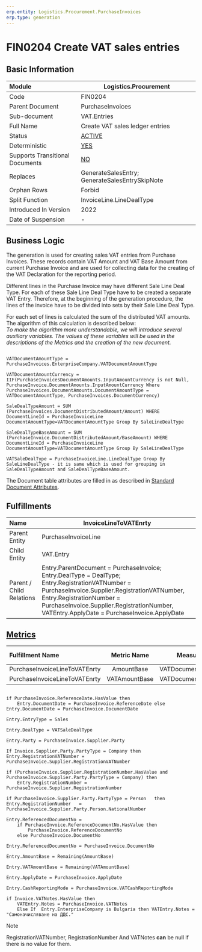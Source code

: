 ```yaml
---
erp.entity: Logistics.Procurement.PurchaseInvoices
erp.type: generation
---
```


# FIN0204 Create VAT sales entries

## Basic Information

| Module                          | Logistics.Procurement                                      |
| :------------------------------ | ---------------------------------------------------------- |
| Code                            | FIN0204                                                    |
| Parent Document                 | PurchaseInvoices                                           |
| Sub-document                    | VAT.Entries                                                |
| Full Name                       | Create VAT sales ledger entries                            |
| Status                          | [ACTIVE](xref:generation-procedures)                       |
| Deterministic                   | [YES](xref:document-generation-and-transitional-documents) |
| Supports Transitional Documents | [NO](xref:document-generation-and-transitional-documents)  |
| Replaces                        | GenerateSalesEntry; GenerateSalesEntrySkipNote             |
| Orphan Rows                     | Forbid                                                     |
| Split Function                  | InvoiceLine.LineDealType                                   |
| Introduced In Version           | 2022                                                       |
| Date of Suspension              | -                                                          |

## Business Logic

The generation is used for creating sales VAT entries from Purchase Invoices. These records contain VAT Amount and VAT Base Amount from current Purchase Invoice and are used for collecting data  for the creating of the VAT Declaration for the reporting period.

Different lines in the Purchase Invoice may have different Sale Line Deal Type. For each of these Sale Line Deal Type have to be created a separate VAT Entry. Therefore, at the beginning of the generation procedure, the lines of the invoice have to be divided into sets by their Sale Line Deal Type. 

For each set of lines is calculated the sum of the distributed VAT amounts. The algorithm of this calculation is described below:
<br/>_Тo make the algorithm more understandable, we will introduce several auxiliary variables. The values of these variables will be used in the descriptions of the Metrics and the creation of the new document._

````

VATDocumentAmountType = PurchaseInvoices.EnterpriseCompany.VATDocumentAmountType
 
VATDocumentAmountCurrency = IIF(PurchaseInvoicesDocumentAmounts.InputAmountCurrency is not Null, PurchaseInvoice.DocumentAmounts.InputAmountCurrency Where PurchaseInvoices.DocumentAmounts.DocumentAmountType = VATDocumentAmountType, PurchaseInvoices.DocumentCurrency)

SaleDealTypeAmount = SUM (PurchaseInvoices.DocumentDistributedAmount/Amount) WHERE DocumentLineId = PurchaseInvoiceLine DocumentAmountType=VATDocumentAmountType Group By SaleLineDealType

SaleDealTypeBaseAmount = SUM (PurchaseInvoice.DocumentDistributedAmount/BaseAmount) WHERE DocumentLineId = PurchaseInvoiceLine DocumentAmountType=VATDocumentAmountType Group By SaleLineDealType

VATSaleDealType = PurchaseInvoiceLine.LineDealType Group By SaleLineDealType - it is same which is used for grouping in SaleDealTypeAmount and SaleDealTypeBaseAmount.

````

The Document table attributes are filled in as described in [Standard Document Attributes](../reference/standard-document-attributes.md).

## Fulfillments

| Name                     | InvoiceLineToVATEnrty                                        |
| :----------------------- | ------------------------------------------------------------ |
| Parent Entity            | PurchaseInvoiceLine                                          |
| Child Entity             | VAT.Entry                                                    |
| Parent / Child Relations | Entry.ParentDocument = PurchaseInvoice; Entry.DealType = DealType; Entry.RegistrationVATNumber = PurchaseInvoice.Supplier.RegistrationVATNumber, Entry.RegistrationNumber = PurchaseInvoice.Supplier.RegistrationNumber, VATEntry.ApplyDate = PurchaseInvoice.ApplyDate |

## [Metrics](../reference/metrics.md)

| Fulfillment Name              |  Metric Name  |     Measurement Unit      | Parent Value           | Child Value         | New Record |
| :---------------------------- | :-----------: | :-----------------------: | :--------------------- | :------------------ | :--------- |
| PurchaseInvoiceLineToVATEnrty |  AmountBase   | VATDocumentAmountCurrency | SaleDealTypeAmount     | Entry.AmountBase    | YES        |
| PurchaseInvoiceLineToVATEnrty | VATAmountBase | VATDocumentAmountCurrency | SaleDealTypeBaseAmount | Entry.VATAmountBase | YES        |

````

if PurchaseInvoice.ReferenceDate.HasValue then
    Entry.DocumentDate = PurchaseInvoice.ReferenceDate else Entry.DocumentDate = PurchaseInvoice.DocumentDate

Entry.EntryType = Sales

Entry.DealType = VATSaleDealType

Entry.Party = PurchaseInvoice.Supplier.Party

If Invoice.Supplier.Party.PartyType = Company then Entry.RegistrationVATNumber = PurchaseInvoice.Supplier.RegistrationVATNumber

if (PurchaseInvoice.Supplier.RegistrationNumber.HasValue and PurchaseInvoice.Supplier.Party.PartyType = Company) then
    Entry.RegistrationNumber = PurchaseInvoice.Supplier.RegistrationNumber

if PurchaseInvoice.Supplier.Party.PartyType = Person   then Entry.RegistrationNumber   = PurchaseInvoice.Supplier.Party.Person.NationalNumber

Entry.ReferencedDocumentNo = 
    if PurchaseInvoice.ReferenceDocumentNo.HasValue then
        PurchaseInvoice.ReferenceDocumentNo
    else PurchaseInvoice.DocumentNo

Entry.ReferencedDocumentNo = PurchaseInvoice.DocumentNo

Entry.AmountBase = Remaining(AmountBase)

Entry.VATAmountBase = Remaining(VATAmountBase)

Entry.ApplyDate = PurchaseInvoice.ApplyDate

Entry.CashReportingMode = PurchaseInvoice.VATCashReportingMode

if Invoice.VATNotes.HasValue then
    VATEntry.Notes = PurchaseInvoice.VATNotes
    Else If  Entry.EnterpriseCompany is Bulgaria then VATEntry.Notes = "Самоначисляване на ДДС."

````

> [!NOTE]
> RegistrationVATNumber, RegistrationNumber And VATNotes **can** be null if there is no value for them.
